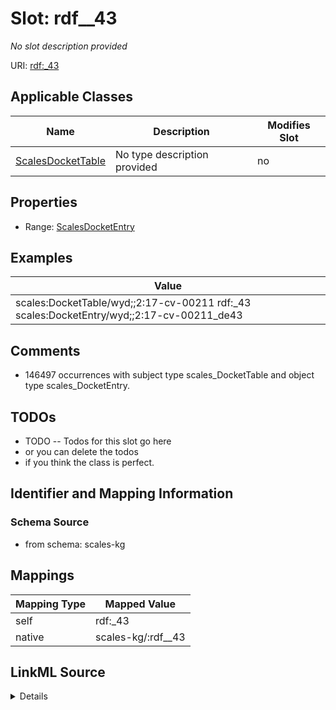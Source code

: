 

# Slot: rdf__43


_No slot description provided_





URI: [rdf:_43](http://www.w3.org/1999/02/22-rdf-syntax-ns#_43)



<!-- no inheritance hierarchy -->





## Applicable Classes

| Name | Description | Modifies Slot |
| --- | --- | --- |
| [ScalesDocketTable](../classes/ScalesDocketTable.md) | No type description provided |  no  |







## Properties

* Range: [ScalesDocketEntry](../classes/ScalesDocketEntry.md)






## Examples

| Value |
| --- |
| scales:DocketTable/wyd;;2:17-cv-00211 rdf:_43 scales:DocketEntry/wyd;;2:17-cv-00211_de43 |

## Comments

* 146497 occurrences with subject type scales_DocketTable and object type scales_DocketEntry.

## TODOs

* TODO -- Todos for this slot go here
* or you can delete the todos
* if you think the class is perfect.

## Identifier and Mapping Information







### Schema Source


* from schema: scales-kg




## Mappings

| Mapping Type | Mapped Value |
| ---  | ---  |
| self | rdf:_43 |
| native | scales-kg/:rdf__43 |




## LinkML Source

<details>
```yaml
name: rdf__43
description: No slot description provided
todos:
- TODO -- Todos for this slot go here
- or you can delete the todos
- if you think the class is perfect.
comments:
- 146497 occurrences with subject type scales_DocketTable and object type scales_DocketEntry.
examples:
- value: scales:DocketTable/wyd;;2:17-cv-00211 rdf:_43 scales:DocketEntry/wyd;;2:17-cv-00211_de43
from_schema: scales-kg
rank: 1000
slot_uri: rdf:_43
alias: rdf__43
domain_of:
- scales_DocketTable
range: scales_DocketEntry

```
</details>